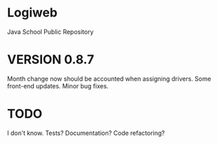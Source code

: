 # Logiweb
Java School Public Repository

# VERSION 0.8.7

Month change now should be accounted when assigning drivers. Some front-end updates. Minor bug fixes.

# TODO

I don't know. Tests? Documentation? Code refactoring?
